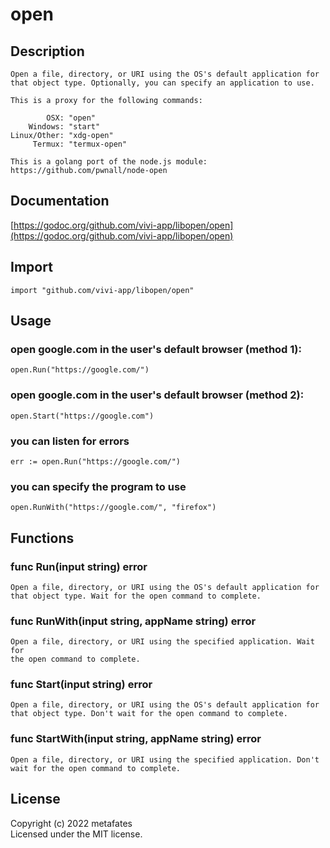 # open

## Description ##

    Open a file, directory, or URI using the OS's default application for
    that object type. Optionally, you can specify an application to use.

    This is a proxy for the following commands:

	        OSX: "open"
	    Windows: "start"
	Linux/Other: "xdg-open"
         Termux: "termux-open"

    This is a golang port of the node.js module:
    https://github.com/pwnall/node-open


## Documentation ##

[https://godoc.org/github.com/vivi-app/libopen/open](https://godoc.org/github.com/vivi-app/libopen/open)

## Import ##

    import "github.com/vivi-app/libopen/open"

## Usage ##

### open google.com in the user's default browser (method 1):

	open.Run("https://google.com/")
	
### open google.com in the user's default browser (method 2):

	open.Start("https://google.com")

### you can listen for errors

	err := open.Run("https://google.com/")
	
### you can specify the program to use

	open.RunWith("https://google.com/", "firefox")	


## Functions ##

### func Run(input string) error

    Open a file, directory, or URI using the OS's default application for
    that object type. Wait for the open command to complete.

### func RunWith(input string, appName string) error

    Open a file, directory, or URI using the specified application. Wait for
    the open command to complete.

### func Start(input string) error

    Open a file, directory, or URI using the OS's default application for
    that object type. Don't wait for the open command to complete.

### func StartWith(input string, appName string) error

    Open a file, directory, or URI using the specified application. Don't
    wait for the open command to complete.


## License

Copyright (c) 2022 metafates  
Licensed under the MIT license.

